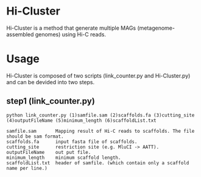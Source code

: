 # Hi-Cluster
Hi-Cluster is a method that generate multiple MAGs (metagenome-assembled genomes) using Hi-C reads.

# Usage

Hi-Cluster is composed of two scripts (link_counter.py and Hi-Cluster.py) and can be devided into two steps.

## step1 (link_counter.py)
```
python link_counter.py (1)samfile.sam (2)scaffolds.fa (3)cutting_site (4)outputFileName (5)minimum_length (6)scaffoldList.txt

samfile.sam       Mapping result of Hi-C reads to scaffolds. The file should be sam format.
scaffolds.fa      input fasta file of scaffolds.
cutting_site      restriction site (e.g. MluCI -> AATT).
outputFileName    out put file.
minimum_length    minimum scaffold length.
scaffoldList.txt  header of samfile. (which contain only a scaffold name per line.)
```
